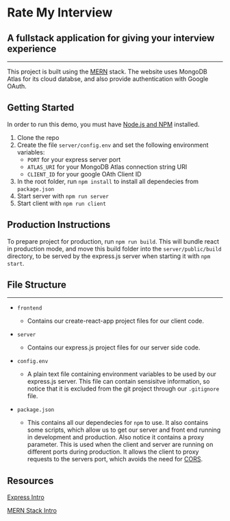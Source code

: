 # Rate My Interview

## A fullstack application for giving your interview experience
***

This project is built using the [MERN](https://www.mongodb.com/mern-stack) stack. The website uses MongoDB Atlas for its cloud databse, and also provide authentication with Google OAuth.

## Getting Started

In order to run this demo, you must have [Node.js and NPM](https://nodejs.org/en/download/) installed.

1. Clone the repo
2. Create the file `server/config.env` and set the following environment variables:
    * `PORT` for your express server port
    * `ATLAS_URI` for your MongoDB Atlas connection string URI
    * `CLIENT_ID` for your google OAth Client ID
3. In the root folder, run `npm install` to install all dependecies from `package.json`
4. Start server with `npm run server`
5. Start client with `npm run client`

## Production Instructions

To prepare project for production, run `npm run build`. This will bundle react in production mode, and move this build folder into the `server/public/build` directory, to be served by the express.js server when starting it with `npm start`.

## File Structure

***
* `frontend`
    * Contains our create-react-app project files for our client code.

* `server`
    * Contains our express.js project files for our server side code.

* `config.env`
    * A plain text file containing environment variables to be used by our express.js server. This file can contain sensisitve information, so notice that it is excluded from the git project through our `.gitignore` file.

* `package.json`
    * This contains all our dependecies for `npm` to use. It also contains some scripts, which allow us to get our server and front end running in development and production. Also notice it contains a proxy parameter. This is used when the client and server are running on different ports during production. It allows the client to proxy requests to the servers port, which avoids the need for [CORS](https://developer.mozilla.org/en-US/docs/Web/HTTP/CORS).

## Resources

[Express Intro](https://developer.mozilla.org/en-US/docs/Learn/Server-side/Express_Nodejs/Introduction)

[MERN Stack Intro](https://www.mongodb.com/languages/mern-stack-tutorial)
